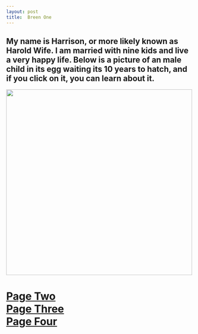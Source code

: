 ```yaml
---
layout: post
title:  Breen One
---
```

<h2>My name is Harrison, or more likely known as Harold Wife. I am married with nine kids and live a very happy life. Below is a picture of an male child in its egg waiting its 10 years to hatch, and if you click on it, you can learn about it.</h2>
<a href="https://en.wikipedia.org/wiki/Egg" target="_blank">
<img src="https://www.alcoholprofessor.com/wp-content/uploads/2016/03/Egg_spiral_egg_cup-Marie-Lan-Nguyen-Wikimedia-Commons-1.jpg" width="500px"/>
</a>
<br>
<h1>
<a href="http://stonemahogany.com/2017/02/23/breentwo.html" target="_blank">Page Two</a>
<br>
<a href="http://stonemahogany.com/2017/02/23/breenthree.html" target="_blank">Page Three</a>
<br>
<a href="http://stonemahogany.com/2017/02/23/breenfour.html" target="_blank">Page Four</a>
</h1>
